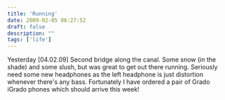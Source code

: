 ```yaml
---
title: 'Running'
date: 2009-02-05 06:27:52
draft: false
description: ""
tags: ['life']
---
```


Yesterday \[04.02.09\] Second bridge along the canal. Some snow (in the shade) and some slush, but was great to get out there running. Seriously need some new headphones as the left headphone is just distortion whenever there's any bass. Fortunately I have ordered a pair of Grado iGrado phones which should arrive this week!